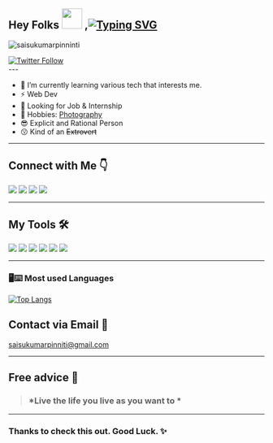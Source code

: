 ## Hey Folks <img src="https://raw.githubusercontent.com/MartinHeinz/MartinHeinz/master/wave.gif" width="40px"> ,[![Typing SVG](https://readme-typing-svg.herokuapp.com?font=Fira+Code&color=9AA6B2&size=32&center=true&vCenter=true&lines=+"I'm+Sai+Sukumar+Pinninti)](https://git.io/typing-svg)
<p align="left"> <img src="https://komarev.com/ghpvc/?username=saisukumarpinninti&label=Profile%20views&color=0e75b6&style=flat" alt="saisukumarpinninti" /> </p>
<a href="https://twitter.com/vrsmps"><img alt="Twitter Follow" src="https://img.shields.io/twitter/follow/vrsmps?label=Twitter&style=for-the-badge&logo=twitter&color=1DA1F2"> </a>
<br>
---

* 🌱 I’m currently learning various tech that interests me.
* ⚡ Web Dev 
* 👀 Looking for Job & Internship
* 🚀 Hobbies: [Photography ](https://instagram.com/unspoken_shutter)
* 😎 Explicit and Rational Person
* 😗 Kind of an ~~Extrovert~~

---

## Connect with Me 👇
[<img src="https://img.icons8.com/color/48/000000/twitter.png"/>](https://twitter.com/vrsmps)
[<img src="https://img.icons8.com/fluency/48/000000/linkedin.png"/>](https://www.linkedin.com/in/pinninti-sai-sukumar/)
[<img src="https://img.icons8.com/color/48/000000/github.png"/>](https://saisukumarpinninti.github.io/resume/)
[<img src="https://img.icons8.com/color/48/000000/instagram-new--v2.png"/>](https://instagram.com/unspoken_shutter)

---
## My Tools 🛠
<img src="https://img.icons8.com/color/48/000000/python--v2.png"/> <img src="https://img.icons8.com/color/48/000000/java-coffee-cup-logo--v1.png"/>
<img src="https://img.icons8.com/color/48/000000/javascript--v1.png"/> <img src="https://img.icons8.com/color/48/26e07f/git.png"/>
<img src="https://img.icons8.com/color/48/000000/mongodb.png"/> <img src="https://img.icons8.com/color/48/000000/css3.png"/>

---

<h3 align="left">🖥⌨ Most used Languages </h3>
 
[![Top Langs](https://github-readme-stats.vercel.app/api/top-langs/?username=saisukumarpinninti&layout=compact&theme=tokyonight)](https://github.com/anuraghazra/github-readme-stats)

## Contact via Email 📧
saisukumarpinniti@gmail.com

---
## Free advice 🙂

> ### *Live the life you live as you want to *

---
### Thanks to check this out. Good Luck. ✨
